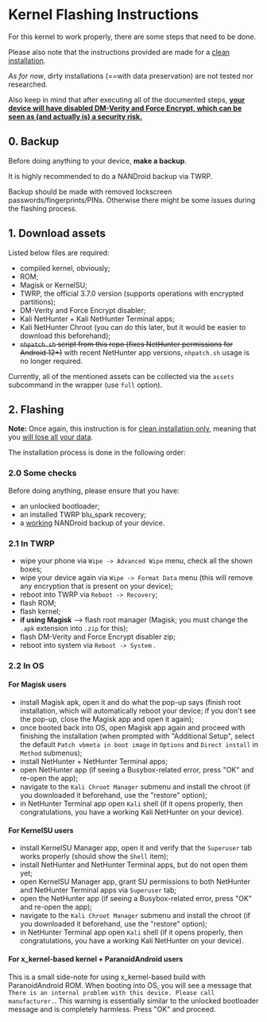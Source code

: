# Kernel Flashing Instructions

For this kernel to work properly, there are some steps that need to be done.

Please also note that the instructions provided are made for a <u>clean installation</u>.

*As for now*, dirty installations (==with data preservation) are not tested nor researched.

Also keep in mind that after executing all of the documented steps, <u>**your device will have disabled DM-Verity and Force Encrypt, which can be seen as (and actually is) a security risk.**</u>

## **0. Backup**

Before doing anything to your device, **make a backup**.

It is highly recommended to do a NANDroid backup via TWRP.

Backup should be made with removed lockscreen passwords/fingerprints/PINs. Otherwise there might be some issues during the flashing process.

## **1. Download assets**

Listed below files are required:

- compiled kernel, obviously;
- ROM;
- Magisk or KernelSU;
- TWRP, the official 3.7.0 version (supports operations with encrypted partitions);
- DM-Verity and Force Encrypt disabler;
- Kali NetHunter + Kali NetHunter Terminal apps;
- Kali NetHunter Chroot (you can do this later, but it would be easier to download this beforehand);
- ~~`nhpatch.sh` script from this repo (fixes NetHunter permissions for Android 12+)~~ with recent NetHunter app versions, `nhpatch.sh` usage is no longer required.

Currently, all of the mentioned assets can be collected via the `assets` subcommand in the wrapper (use `full` option).

## **2. Flashing**

**Note:** Once again, this instruction is for <u>clean installation only</u>, meaning that you <u>will lose all your data</u>.

The installation process is done in the following order:

### **2.0 Some checks**

Before doing anything, please ensure that you have:

- an unlocked bootloader;
- an installed TWRP blu_spark recovery;
- a <u>working</u> NANDroid backup of your device.

### **2.1 In TWRP**

- wipe your phone via `Wipe -> Advanced Wipe` menu, check all the shown boxes;
- wipe your device again via `Wipe -> Format Data` menu (this will remove any encryption that is present on your device);
- reboot into TWRP via `Reboot -> Recovery`;
- flash ROM;
- flash kernel;
- **if using Magisk** --> flash root manager (Magisk; you must change the `.apk` extension into `.zip` for this);
- flash DM-Verity and Force Encrypt disabler zip;
- reboot into system via `Reboot -> System` .

### **2.2 In OS**

#### For Magisk users

- install Magisk apk, open it and do what the pop-up says (finish root installation, which will automatically reboot your device; if you don't see the pop-up, close the Magisk app and open it again);
- once booted back into OS, open Magisk app again and proceed with finishing the installation (when prompted with "Additional Setup", select the default `Patch vbmeta in boot image` in `Options` and `Direct install` in `Method` submenus);
- install NetHunter + NetHunter Terminal apps;
- open NetHunter app (if seeing a Busybox-related error, press "OK" and re-open the app);
- navigate to the `Kali Chroot Manager` submenu and install the chroot (if you downloaded it beforehand, use the "restore" option);
- in NetHunter Terminal app open `Kali` shell (if it opens properly, then congratulations, you have a working Kali NetHunter on your device).

#### For KernelSU users

- install KernelSU Manager app, open it and verify that the `Superuser` tab works properly (should show the `Shell` item);
- install NetHunter and NetHunter Terminal apps, but do not open them yet;
- open KernelSU Manager app, grant SU permissions to both NetHunter and NetHunter Terminal apps via `Superuser` tab;
- open the NetHunter app (if seeing a Busybox-related error, press "OK" and re-open the app);
- navigate to the `Kali Chroot Manager` submenu and install the chroot (if you downloaded it beforehand, use the "restore" option);
- in NetHunter Terminal app open `Kali` shell (if it opens properly, then congratulations, you have a working Kali NetHunter on your device).

#### For x_kernel-based kernel + ParanoidAndroid users

This is a small side-note for using x_kernel-based build with ParanoidAndroid ROM. When booting into OS, you will see a message that `There is an internal problem with this device. Please call manufacturer.`. This warning is essentially similar to the unlocked bootloader message and is completely harmless. Press "OK" and proceed.

